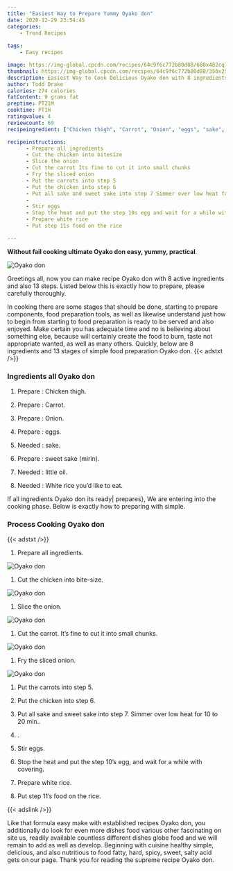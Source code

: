 ```yaml
---
title: "Easiest Way to Prepare Yummy Oyako don"
date: 2020-12-29 23:54:45
categories:
    - Trend Recipes
    
tags:
    - Easy recipes

image: https://img-global.cpcdn.com/recipes/64c9f6c772b80d88/680x482cq70/oyako-don-recipe-main-photo.jpg
thumbnail: https://img-global.cpcdn.com/recipes/64c9f6c772b80d88/350x250cq70/oyako-don-recipe-main-photo.jpg
description: Easiest Way to Cook Delicious Oyako don with 8 ingredients and 13 stages of easy cooking.
author: Todd Drake
calories: 274 calories
fatContent: 9 grams fat
preptime: PT21M
cooktime: PT1H
ratingvalue: 4
reviewcount: 69
recipeingredient: ["Chicken thigh", "Carrot", "Onion", "eggs", "sake", "sweet sake mirin", "little oil", "White rice youd like to eat"]

recipeinstructions: 
      - Prepare all ingredients 
      - Cut the chicken into bitesize 
      - Slice the onion 
      - Cut the carrot Its fine to cut it into small chunks 
      - Fry the sliced onion 
      - Put the carrots into step 5 
      - Put the chicken into step 6 
      - Put all sake and sweet sake into step 7 Simmer over low heat for 10 to 20 min 
      -  
      - Stir eggs 
      - Stop the heat and put the step 10s egg and wait for a while with covering 
      - Prepare white rice 
      - Put step 11s food on the rice

---
```




**Without fail cooking ultimate Oyako don easy, yummy, practical**. 


![Oyako don](https://img-global.cpcdn.com/recipes/64c9f6c772b80d88/680x482cq70/oyako-don-recipe-main-photo.jpg "Oyako don")




Greetings all, now you can make recipe Oyako don with 8 active ingredients and also 13 steps. Listed below this is exactly how to prepare, please carefully thoroughly.

In cooking there are some stages that should be done, starting to prepare components, food preparation tools, as well as likewise understand just how to begin from starting to food preparation is ready to be served and also enjoyed. Make certain you has adequate time and no is believing about something else, because will certainly create the food to burn, taste not appropriate wanted, as well as many others. Quickly, below are 8 ingredients and 13 stages of simple food preparation Oyako don.
{{< adstxt />}}

### Ingredients all Oyako don


1. Prepare  : Chicken thigh.

1. Prepare  : Carrot.

1. Prepare  : Onion.

1. Prepare  : eggs.

1. Needed  : sake.

1. Prepare  : sweet sake (mirin).

1. Needed  : little oil.

1. Needed  : White rice you’d like to eat.



If all ingredients Oyako don its ready| prepares}, We are entering into the cooking phase. Below is exactly how to preparing with simple.

### Process Cooking Oyako don

{{< adstxt />}}


1. Prepare all ingredients.



![Oyako don](https://img-global.cpcdn.com/steps/2adff252ee280dd1/160x128cq70/oyako-don-recipe-step-1-photo.jpg" "Oyako don")



1. Cut the chicken into bite-size.



![Oyako don](https://img-global.cpcdn.com/steps/fac8755e3dec03d8/160x128cq70/oyako-don-recipe-step-2-photo.jpg" "Oyako don")



1. Slice the onion.



![Oyako don](https://img-global.cpcdn.com/steps/d6a2c4893e438309/160x128cq70/oyako-don-recipe-step-3-photo.jpg" "Oyako don")



1. Cut the carrot. It’s fine to cut it into small chunks.



![Oyako don](https://img-global.cpcdn.com/steps/68a280b9f8119a76/160x128cq70/oyako-don-recipe-step-4-photo.jpg" "Oyako don")



1. Fry the sliced onion.



![Oyako don](https://img-global.cpcdn.com/steps/998e37266eaff380/160x128cq70/oyako-don-recipe-step-5-photo.jpg" "Oyako don")



1. Put the carrots into step 5.



1. Put the chicken into step 6.



1. Put all sake and sweet sake into step 7. Simmer over low heat for 10 to 20 min..



1. .



1. Stir eggs.



1. Stop the heat and put the step 10’s egg, and wait for a while with covering.



1. Prepare white rice.



1. Put step 11’s food on the rice.





{{< adslink />}}

Like that formula easy make with established recipes Oyako don, you additionally do look for even more dishes food various other fascinating on site us, readily available countless different dishes globe food and we will remain to add as well as develop. Beginning with cuisine healthy simple, delicious, and also nutritious to food fatty, hard, spicy, sweet, salty acid gets on our page. Thank you for reading the supreme recipe Oyako don.
